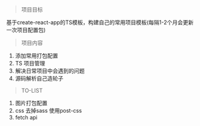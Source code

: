 >项目目标

基于create-react-app的TS模板，构建自己的常用项目模板(每隔1-2个月会更新一次项目配置包)

>项目内容
1. 添加常用打包配置
2. TS 项目管理
3. 解决日常项目中会遇到的问题
4. 源码解析自己造轮子


> TO-LIST

1. 图片打包配置
2. css 去掉sass 使用post-css
3. fetch api